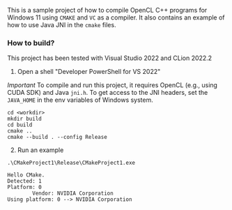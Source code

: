 This is a sample project of how to compile OpenCL C++ programs for Windows 11 using `CMAKE` and `VC` as a compiler. 
It also contains an example of how to use Java JNI in the `cmake` files. 

### How to build?

This project has been tested with Visual Studio 2022 and CLion 2022.2

1. Open a shell "Developer PowerShell for VS 2022" 

*Important* To compile and run this project, it requires OpenCL (e.g., using CUDA SDK) and Java `jni.h`.
To get access to the JNI headers, set the `JAVA_HOME` in the env variables of Windows system. 

```shell
cd <workdir>
mkdir build
cd build
cmake ..
cmake --build . --config Release 
```

2. Run an example

```shell
.\CMakeProject1\Release\CMakeProject1.exe

Hello CMake.
Detected: 1
Platform: 0
        Vendor: NVIDIA Corporation
Using platform: 0 --> NVIDIA Corporation
```
